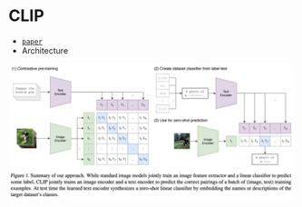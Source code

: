 # CLIP  
- [`paper`](https://arxiv.org/abs/2103.00020)
- Architecture  
<img src = "https://github.com/Sangh0/Multi-Modal-Learning/blob/main/CLIP/figures/figure1.png?raw=true" width=600>